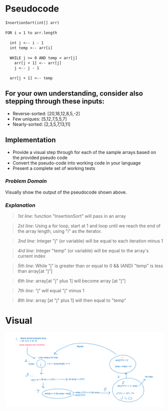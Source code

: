 # Pseudocode

    InsertionSort(int[] arr)

    FOR i = 1 to arr.length

      int j <-- i - 1
      int temp <-- arr[i]

      WHILE j >= 0 AND temp < arr[j]
        arr[j + 1] <-- arr[j]
        j <-- j - 1

      arr[j + 1] <-- temp

## For your own understanding, consider also stepping through these inputs:

* Reverse-sorted: [20,18,12,8,5,-2]
* Few uniques: [5,12,7,5,5,7]
* Nearly-sorted: [2,3,5,7,13,11]

## Implementation

* Provide a visual step through for each of the sample arrays based on the provided pseudo code
* Convert the pseudo-code into working code in your language
* Present a complete set of working tests

### _Problem Domain_

Visually show the output of the pseudocode shown above. 

### _Explanation_ 

>*1st line*: function "InsertionSort" will pass in an array


>*2st line*: Using a for loop, start at 1 and loop until we reach the end of the array length, using "i" as the iterator.


>*3nd line*: Integer "j" (or variable) will be equal to each iteration minus 1


>*4rd line*: Integer "temp" (or variable) will be equal to the array's current index


>*5th line*: While "j" is greater than or equal to 0 && (AND) "temp" is less than array[at "j"]


>*6th line*: array[at "j" plus 1] will become array [at "j"]


>*7th line*: "j" will equal "j" minus 1


 >*8th line*: array [at "j" plus 1] will then equal to "temp"  

# Visual

![Insertion Sort](./InsertionSort.png)